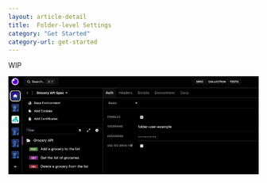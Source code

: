 ```yaml
---
layout: article-detail
title:  Folder-level Settings
category: "Get Started"
category-url: get-started
---
```



WIP

![Folder-level settings](../assets/images/folder-level-settings.png)
